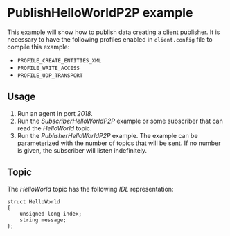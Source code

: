 # PublishHelloWorldP2P example

This example will show how to publish data creating a client publisher.
It is necessary to have the following profiles enabled in `client.config` file to compile this example:

- `PROFILE_CREATE_ENTITIES_XML`
- `PROFILE_WRITE_ACCESS`
- `PROFILE_UDP_TRANSPORT`

## Usage
1. Run an agent in port *2018*.
2. Run the *SubscriberHelloWorldP2P* example or some subscriber that can read the *HelloWorld* topic.
3. Run the *PublisherHelloWorldP2P* example.
   The example can be parameterized with the number of topics that will be sent.
   If no number is given, the subscriber will listen indefinitely.

## Topic

The *HelloWorld* topic has the following *IDL* representation:

```
struct HelloWorld
{
	unsigned long index;
	string message;
};
```

